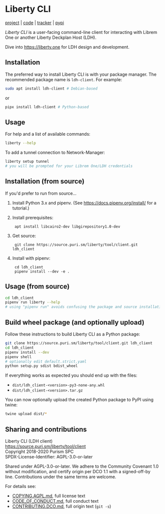 # Liberty CLI

[project] | [code] | [tracker] | [pypi]

*Liberty CLI* is a user-facing command-line client for interacting
with Librem One or another Liberty Deckplan Host (LDH).

Dive into https://liberty.one for LDH design and development.

## Installation

The preferred way to install Liberty CLI is with your package
manager. The recommended package name is `ldh-client`. For example:

```bash
sudo apt install ldh-client # Debian-based
```

or

```bash
pipx install ldh-client # Python-based
```

## Usage

For help and a list of available commands:

```bash
liberty --help
```

To add a tunnel connection to Network-Manager:

```bash
liberty setup tunnel
# you will be prompted for your Librem One/LDH credentials
```

## Installation (from source)

If you'd prefer to run from source...

1. Install Python 3.x and pipenv. (See
   <https://docs.pipenv.org/install/> for a tutorial.)

2. Install prerequisites:

        apt install libcairo2-dev libgirepository1.0-dev

3. Get source:

        git clone https://source.puri.sm/liberty/tool/client.git ldh_client

4. Install with pipenv:

        cd ldh_client
        pipenv install --dev -e .

## Usage (from source)

```bash
cd ldh_client
pipenv run liberty --help
# using "pipenv run" avoids confusing the package and source installations
```

## Build wheel package (and optionally upload)

Follow these instructions to build Liberty CLI as a Python package:

```bash
git clone https://source.puri.sm/liberty/tool/client.git ldh_client
cd ldh_client
pipenv install --dev
pipenv shell
# optionally edit default.strict.yaml
python setup.py sdist bdist_wheel
```

If everything works as expected you should end up with the files:

* `dist/ldh_client-<version>-py3-none-any.whl`
* `dist/ldh_client-<version>.tar.gz`

You can now optionally upload the created Python package to PyPI using twine:

```bash
twine upload dist/*
```

## Sharing and contributions

Liberty CLI (LDH client)  
<https://source.puri.sm/liberty/tool/client>  
Copyright 2018-2020 Purism SPC  
SPDX-License-Identifier: AGPL-3.0-or-later  

Shared under AGPL-3.0-or-later. We adhere to the Community Covenant
1.0 without modification, and certify origin per DCO 1.1 with a
signed-off-by line. Contributions under the same terms are welcome.

For details see:

* [COPYING.AGPL.md], full license text
* [CODE_OF_CONDUCT.md], full conduct text
* [CONTRIBUTING.DCO.md], full origin text (`git -s`)

<!-- Links -->

[project]: https://source.puri.sm/liberty/tool/client
[code]: https://source.puri.sm/liberty/tool/client/tree/master
[tracker]: https://source.puri.sm/liberty/tool/client/issues
[pypi]: https://pypi.org/project/ldh-client/
[SETUP.md]: SETUP.md
[COPYING.AGPL.md]: COPYING.AGPL.md
[CODE_OF_CONDUCT.md]: CODE_OF_CONDUCT.md
[CONTRIBUTING.DCO.md]: CONTRIBUTING.DCO.md
[COPYING.md]: COPYING.md
[CONTRIBUTING.md]: CONTRIBUTING.md
